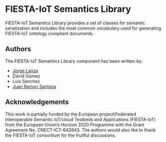 # FIESTA-IoT Semantics Library
FIESTA-IoT Semantics Library provides a set of classes for semantic serialization and includes the most common vocabulary used for generating FIESTA-IoT ontology compliant documents.

## Authors
The FIESTA-IoT Semantics Library component has been written by:

- [Jorge Lanza](https://github.com/jlanza)
- David Gomez
- Luis Sanchez
- [Juan Ramon Santana](https://github.com/juanrasantana)

## Acknowledgements
This work is partially funded by the European project\Federated Interoperable Semantic IoT/cloud Testbeds and Applications (FIESTA-IoT) from the European Union’s Horizon 2020 Programme with the Grant Agreement No. CNECT-ICT-643943. The authors would also like to thank the FIESTA-IoT consortium for the fruitful discussions.

